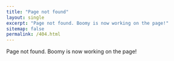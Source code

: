 ```yaml
---
title: "Page not found"
layout: single
excerpt: "Page not found. Boomy is now working on the page!"
sitemap: false
permalink: /404.html
---
```


Page not found. Boomy is now working on the page!

<script type="text/javascript">
  var GOOG_FIXURL_LANG = 'en';
  var GOOG_FIXURL_SITE = '{{ site.url }}'
</script>
<script type="text/javascript"
  src="//linkhelp.clients.google.com/tbproxy/lh/wm/fixurl.js">
</script>
